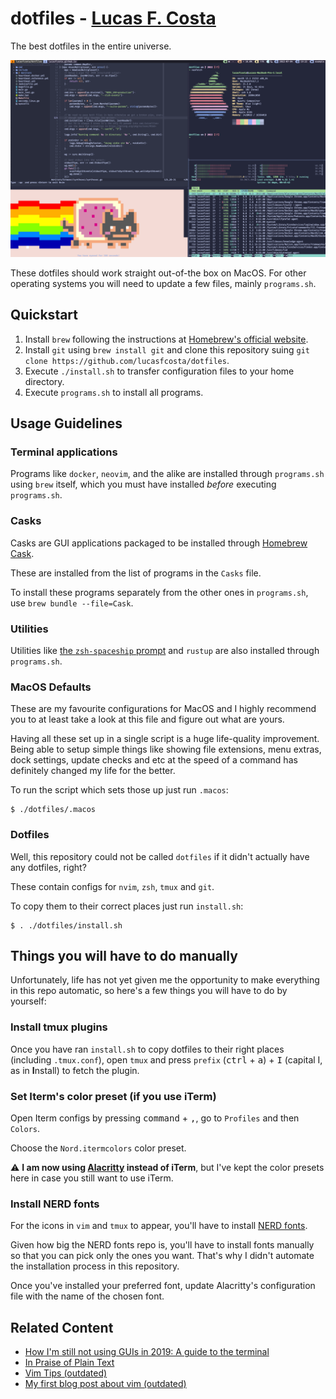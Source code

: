 # dotfiles - [Lucas F. Costa](https://lucasfcosta.com)

The best dotfiles in the entire universe.

![my terminal using the dotfiles in this repo](./terminal-demo.png)

These dotfiles should work straight out-of-the box on MacOS. For other operating systems you will need to update a few files, mainly `programs.sh`.


## Quickstart

1. Install `brew` following the instructions at [Homebrew's official website](https://brew.sh).
2. Install `git` using `brew install git` and clone this repository suing `git clone https://github.com/lucasfcosta/dotfiles`.
3. Execute `./install.sh` to transfer configuration files to your home directory.
4. Execute `programs.sh` to install all programs.


## Usage Guidelines

### Terminal applications

Programs like `docker`, `neovim`, and the alike are installed through `programs.sh` using `brew` itself, which you must have installed _before_ executing `programs.sh`.


### Casks

Casks are GUI applications packaged to be installed through [Homebrew Cask](https://github.com/Homebrew/homebrew-cask).

These are installed from the list of programs in the `Casks` file.

To install these programs separately from the other ones in `programs.sh`, use `brew bundle --file=Cask`.


### Utilities

Utilities like [the `zsh-spaceship` prompt](https://github.com/denysdovhan/spaceship-prompt) and `rustup` are also installed through `programs.sh`.


### MacOS Defaults

These are my favourite configurations for MacOS and I highly recommend you to at least take a look at this file and figure out what are yours.

Having all these set up in a single script is a huge life-quality improvement. Being able to setup simple things like showing file extensions, menu extras, dock settings, update checks and etc at the speed of a command has definitely changed my life for the better.

To run the script which sets those up just run `.macos`:

```console
$ ./dotfiles/.macos
```


### Dotfiles

Well, this repository could not be called `dotfiles` if it didn't actually have any dotfiles, right?

These contain configs for `nvim`, `zsh`, `tmux` and `git`.

To copy them to their correct places just run `install.sh`:

```console
$ . ./dotfiles/install.sh
```


## Things you will have to do manually

Unfortunately, life has not yet given me the opportunity to make everything in this repo automatic, so here's a few things you will have to do by yourself:


### Install tmux plugins

Once you have ran `install.sh` to copy dotfiles to their right places (including `.tmux.conf`), open `tmux` and press `prefix` (<kbd>ctrl</kbd> + <kbd>a</kbd>) + <kbd>I</kbd> (capital I, as in **I**nstall) to fetch the plugin.


### Set Iterm's color preset (if you use iTerm)

Open Iterm configs by pressing <kbd>command</kbd> + <kbd>,</kbd>, go to `Profiles` and then `Colors`.

Choose the `Nord.itermcolors` color preset.

⚠️ **I am now using [Alacritty](https://github.com/alacritty/alacritty) instead of iTerm**, but I've kept the color presets here in case you still want to use iTerm.


### Install NERD fonts

For the icons in `vim` and `tmux` to appear, you'll have to install [NERD fonts](https://www.nerdfonts.com/).

Given how big the NERD fonts repo is, you'll have to install fonts manually so that you can pick only the ones you want. That's why I didn't automate the installation process in this repository.

Once you've installed your preferred font, update Alacritty's configuration file with the name of the chosen font.


## Related Content

* [How I'm still not using GUIs in 2019: A guide to the terminal](https://lucasfcosta.com/2019/02/10/terminal-guide-2019.html)
* [In Praise of Plain Text](https://lucasfcosta.com/2018/08/05/In-Praise-of-Plaintext.html)
* [Vim Tips (outdated)](https://lucasfcosta.com/2017/01/23/Quick-vIM-Tips-That-Will-Save-Your-Life.html)
* [My first blog post about vim (outdated)](https://lucasfcosta.com/2016/09/25/How-I-Learned-to-Stop-Worrying-and-Love-vIM.html)
